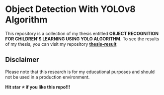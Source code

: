 # <span> Object Detection With YOLOv8 Algorithm </span>

This repository is a collection of my thesis entitled **OBJECT RECOGNITION FOR CHILDREN'S LEARNING USING YOLO ALGORITHM**. To see the results of my thesis, you can visit my repository [**thesis-result**](<https://github.com/gabrieladvent/thesis-result.git>)


## Disclaimer
Please note that this research is for my educational purposes and should not be used in a production environment.

**Hit star ⭐ if you like this repo!!!**
